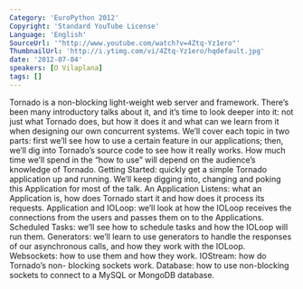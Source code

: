 ```yaml
---
Category: 'EuroPython 2012'
Copyright: 'Standard YouTube License'
Language: 'English'
SourceUrl: '"http://www.youtube.com/watch?v=4Ztq-Yz1ero"'
ThumbnailUrl: 'http://i.ytimg.com/vi/4Ztq-Yz1ero/hqdefault.jpg'
date: '2012-07-04'
speakers: [O Vilaplana]
tags: []
---
```

Tornado is a non-blocking light-weight web server and framework. There’s been
many introductory talks about it, and it’s time to look deeper into it: not
just what Tornado does, but how it does it and what can we learn from it when
designing our own concurrent systems. We’ll cover each topic in two parts:
first we’ll see how to use a certain feature in our applications; then, we’ll
dig into Tornado’s source code to see how it really works. How much time we’ll
spend in the “how to use” will depend on the audience’s knowledge of Tornado.
Getting Started: quickly get a simple Tornado application up and running.
We’ll keep digging into, changing and poking this Application for most of the
talk. An Application Listens: what an Application is, how does Tornado start
it and how does it process its requests. Application and IOLoop: we’ll look at
how the IOLoop receives the connections from the users and passes them on to
the Applications. Scheduled Tasks: we’ll see how to schedule tasks and how the
IOLoop will run them. Generators: we’ll learn to use generators to handle the
responses of our asynchronous calls, and how they work with the IOLoop.
Websockets: how to use them and how they work. IOStream: how do Tornado’s non-
blocking sockets work. Database: how to use non-blocking sockets to connect to
a MySQL or MongoDB database.

